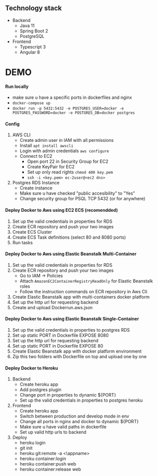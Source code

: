 ## Technology stack
- Backend
  - Java 11
  - Spring Boot 2
  - PostgreSQL
- Frontend
  - Typescript 3
  - Angular 8

# DEMO 

#### Run locally
- make sure u have a specific ports in dockerfiles and nginx
- `docker-compose up`
- `docker run -p 5432:5432 -e POSTGRES_USER=docker -e POSTGRES_PASSWORD=docker -e POSTGRES_DB=docker postgres`

#### Config
1. AWS CLI
   - Create admin user in IAM with all permissions
   - Install `apt install awscli`
   - Login with admin credentials `aws configure`
   - Connect to EC2 
      - Open port 22 in Security Group for EC2
      - Create KeyPair for EC2
      - Set up only read rights `chmod 400 key.pem`
      - `ssh -i <key.pem> ec-2user@<ec2 dns>`
2. Postgres RDS Instance
   - Create instance
   - Make sure u have checked "public accesibility" to "Yes"
   - Change security group for PSQL TCP 5432 (or for anywhere)

#### Deploy Docker to Aws using EC2 ECS (recomendded)
1. Set up the valid credentials in properties for RDS
2. Create ECR repository and push your two images
3. Create ECS Cluster
4. Create ECS Task definitions (select 80 and 8080 ports)
5. Run tasks
  
#### Deploy Docker to Aws using Elastic Beanstalk Multi-Container
1. Set up the valid credentials in properties for RDS
2. Create ECR repository and push your two images
    - Go to IAM -> Policies
    - Attach `AmazonEC2ContainerRegistryReadOnly` for Elastic Beanstalk roles
    - Follow the instruction commands on ECR repository in Aws Cli
3. Create Elastic Beanstalk app with multi-containers docker platform
4. Set up the http url for requesting backend 
5. Create and upload Dockerrun.aws.json
  
#### Deploy Docker to Aws using Elastic Beanstalk Single-Container
1. Set up the valid credentials in properties to postgres RDS
2. Set up static PORT in Dockerfile EXPOSE 8080
3. Set up the http url for requesting backend
4. Set up static PORT in Dockerfile EXPOSE 80
5. Create Elastic Beanstalk app with docker platform environment
6. Zip this two folders with Dockerfile on top and upload one by one
  
#### Deploy Docker to Heroku
1. Backend
    - Create heroku app
    - Add postgres plugin
    - Change port in properties to dynamic ${PORT}
    - Set up the valid credentials in properties to postgres heroku
2. Frontend
    - Create heroku app
    - Switch between production and develop mode in env
    - Change all ports in nginx and docker to dynamic ${PORT}
    - Make sure u have valid paths in dockerfile
    - Set up valid http urls to backend
3. Deploy
    - heroku login
    - git init
    - heroku git:remote -a <\appname>
    - heroku container:login
    - heroku container:push web
    - heroku container:release web
